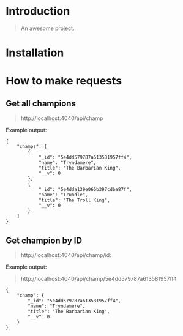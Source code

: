 # Introduction

> An awesome project.

# Installation


# How to make requests

## Get all champions

> http://localhost:4040/api/champ

Example output:

```
{
    "champs": [
        {
            "_id": "5e4dd579787a613581957ff4",
            "name": "Tryndamere",
            "title": "The Barbarian King",
            "__v": 0
        },
        {
            "_id": "5e4dda139e066b397cdba87f",
            "name": "Trundle",
            "title": "The Troll King",
            "__v": 0
        }
    ]
}
```

## Get champion by ID

> http://localhost:4040/api/champ/id:

Example output:
> http://localhost:4040/api/champ/5e4dd579787a613581957ff4
```
{
    "champ": {
        "_id": "5e4dd579787a613581957ff4",
        "name": "Tryndamere",
        "title": "The Barbarian King",
        "__v": 0
    }
}
```



